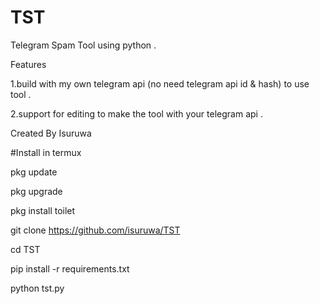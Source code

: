 # TST
Telegram Spam Tool using python .

Features

1.build with my own telegram api (no need telegram api id & hash) to use tool .

2.support for editing to make the tool with your telegram api .


Created By Isuruwa

#Install in termux

pkg update

pkg upgrade

pkg install toilet

git clone https://github.com/isuruwa/TST

cd TST

pip install -r requirements.txt

python tst.py
